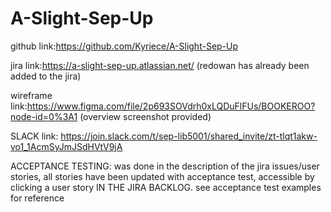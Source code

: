 # A-Slight-Sep-Up

github link:https://github.com/Kyriece/A-Slight-Sep-Up

jira link:https://a-slight-sep-up.atlassian.net/ (redowan has already been added to the jira)

wireframe link:https://www.figma.com/file/2p693SOVdrh0xLQDuFlFUs/BOOKEROO?node-id=0%3A1
(overview screenshot provided)

SLACK link: https://join.slack.com/t/sep-lib5001/shared_invite/zt-tlqt1akw-vo1_1AcmSyJmJSdHVtV9jA

ACCEPTANCE TESTING: was done in the description of the jira issues/user stories, all stories have been updated with acceptance test, accessible by clicking a user story IN THE JIRA BACKLOG. see acceptance test examples for reference
